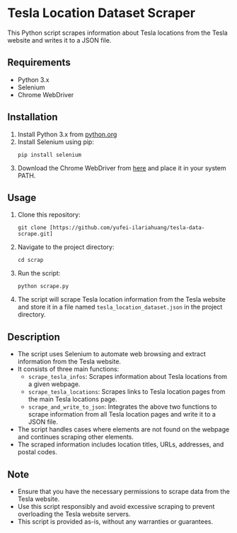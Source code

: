 # Tesla Location Dataset Scraper

This Python script scrapes information about Tesla locations from the Tesla website and writes it to a JSON file.

## Requirements
- Python 3.x
- Selenium
- Chrome WebDriver

## Installation
1. Install Python 3.x from [python.org](https://www.python.org/downloads/)
2. Install Selenium using pip:
   ```
   pip install selenium
   ```
3. Download the Chrome WebDriver from [here](https://sites.google.com/a/chromium.org/chromedriver/downloads) and place it in your system PATH.

## Usage
1. Clone this repository:
   ```
   git clone [https://github.com/yufei-ilariahuang/tesla-data-scrape.git]
   ```
2. Navigate to the project directory:
   ```
   cd scrap
   ```
3. Run the script:
   ```
   python scrape.py
   ```
4. The script will scrape Tesla location information from the Tesla website and store it in a file named `tesla_location_dataset.json` in the project directory.

## Description
- The script uses Selenium to automate web browsing and extract information from the Tesla website.
- It consists of three main functions:
  - `scrape_tesla_infos`: Scrapes information about Tesla locations from a given webpage.
  - `scrape_tesla_locations`: Scrapes links to Tesla location pages from the main Tesla locations page.
  - `scrape_and_write_to_json`: Integrates the above two functions to scrape information from all Tesla location pages and write it to a JSON file.
- The script handles cases where elements are not found on the webpage and continues scraping other elements.
- The scraped information includes location titles, URLs, addresses, and postal codes.

## Note
- Ensure that you have the necessary permissions to scrape data from the Tesla website.
- Use this script responsibly and avoid excessive scraping to prevent overloading the Tesla website servers.
- This script is provided as-is, without any warranties or guarantees.
